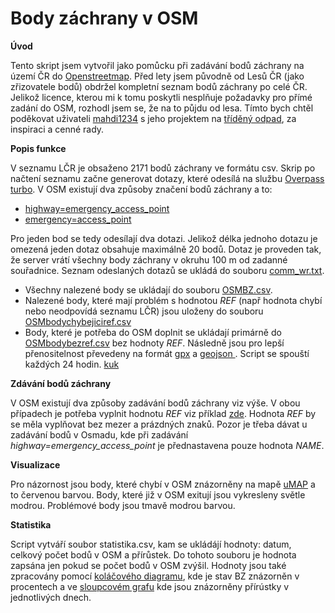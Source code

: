 # Body záchrany v OSM
**Úvod**

Tento skript jsem vytvořil jako pomůcku při zadávání bodů záchrany na území ČR do [Openstreetmap](https://www.openstreetmap.org/#map=8/49.368/15.087).
Před lety jsem původně od Lesů ČR (jako zřizovatele bodů) obdržel kompletní seznam bodů záchrany po celé ČR.
Jelikož licence, kterou mi k tomu poskytli nesplňuje požadavky pro přímé zadání do OSM, rozhodl jsem se, že na to půjdu od lesa.
Tímto bych chtěl poděkovat uživateli [mahdi1234](https://www.openstreetmap.org/user/mahdi1234) s jeho projektem na [tříděný odpad](https://umap.openstreetmap.fr/en/map/odpad_bez_urceni_cr_553696#8/49.398/15.955), za inspiraci a cenné rady.

**Popis funkce**

V seznamu LČR je obsaženo 2171 bodů záchrany ve formátu csv. Skrip po načtení seznamu začne generovat dotazy, které odesílá na službu [Overpass turbo](https://overpass-turbo.eu). V OSM existují dva způsoby značení bodů záchrany a to:
- [highway=emergency_access_point](https://wiki.openstreetmap.org/wiki/Cs:Tag:highway%3Demergency_access_point)
- [emergency=access_point](https://wiki.openstreetmap.org/wiki/Cs:Tag:emergency%3Daccess_point)
 
Pro jeden bod se tedy odesílají dva dotazi. Jelikož délka jednoho dotazu je omezená jeden dotaz obsahuje maximálně 20 bodů. Dotaz je proveden tak, že server vrátí všechny body záchrany v okruhu 100 m od zadanné souřadnice. Seznam odeslaných dotazů se ukládá do souboru [comm_wr.txt](comm_wr.txt).
- Všechny nalezené body se ukládají do souboru [OSMBZ.csv](OSMBZ.csv).
- Nalezené body, které mají problém s hodnotou *REF* (např hodnota chybí nebo neodpovídá seznamu LČR) jsou uloženy do souboru [OSMbodychybejiciref.csv](OSMbodychybejiciref.csv)
- Body, které je potřeba do OSM doplnit se ukládají primárně do [OSMbodybezref.csv](OSMbodybezref.csv) bez hodnoty *REF*. Následně jsou pro lepší přenositelnost převedeny na formát [gpx](OSMbodybezref.gpx) a [geojson ](OSMbodybezref.geojson).
Script se spouští každých 24 hodin.
[kuk](https://deepbag.github.io/deepbag/RichMar/BZ/OSMbodybezref.gpx)

**Zdávání bodů záchrany**

V OSM existují dva způsoby zadávání bodů záchrany viz výše. V obou případech je potřeba vyplnit hodnotu *REF* viz příklad [zde](https://wiki.openstreetmap.org/wiki/Cs:Tag:highway%3Demergency_access_point). Hodnota *REF* by se měla vyplňovat bez mezer a prázdných znaků.
Pozor je třeba dávat u zadávání bodů v Osmadu, kde při zadávání *highway=emergency_access_point* je přednastavena pouze hodnota *NAME*.

**Visualizace**

Pro názornost jsou body, které chybí v OSM znázorněny na mapě [uMAP](https://umap.openstreetmap.fr/cs-cz/map/body-zachrany_554926#8/49.434/14.746) a to červenou barvou. Body, které již v OSM exitují jsou vykresleny světle modrou. Problémové body jsou tmavě modrou barvou.

**Statistika**

Script vytváří soubor statistika.csv, kam se ukládájí hodnoty: datum, celkový počet bodů v OSM a přírůstek. Do tohoto souboru je hodnota zapsána jen pokud se počet bodů v OSM zvýšil.  Hodnoty jsou také zpracovány pomocí [koláčového diagramu](https://github.com/RichMar/BZ/wiki), kde je stav BZ znázorněn v procentech a ve [sloupcovém grafu](https://github.com/RichMar/BZ/wiki/Prirustky-bodu-zachrany-do-OSM) kde jsou znázorněny přírústky v jednotlivých dnech.

